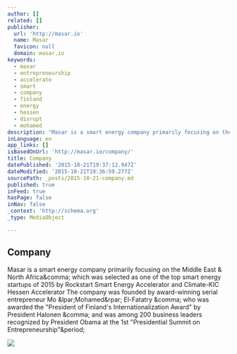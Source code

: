 ```yaml
---
author: []
related: []
publisher:
  url: 'http://masar.io'
  name: Masar
  favicon: null
  domain: masar.io
keywords:
  - masar
  - entrepreneurship
  - accelerate
  - smart
  - company
  - finland
  - energy
  - hessen
  - dixrupt
  - mohamed
description: "Masar is a smart energy company primarily focusing on the Middle East & North Africa, which was selected as one of the top smart energy startups of 2015 by Rockstart Smart Energy Accelerator and Climate-KIC Hessen Accelerator The company was founded by award-winning serial entrepreneur Mo (Mohamed) El-Fatatry , who was awarded the \"President of Finland's Internationalization Award\" by President Halonen , and was among 200 business leaders recognized by President Obama at the 1st \"Presidential Summit on Entrepreneurship\"."
inLanguage: en
app_links: []
isBasedOnUrl: 'http://masar.io/company/'
title: Company
datePublished: '2015-10-21T19:37:12.947Z'
dateModified: '2015-10-21T19:36:59.277Z'
sourcePath: _posts/2015-10-21-company.md
published: true
inFeed: true
hasPage: false
inNav: false
_context: 'http://schema.org'
_type: MediaObject

---
```

<article style=""><h1>Company</h1><p>Masar is a smart energy company primarily focusing on the Middle East &amp; North Africa&amp;comma; which was selected as one of the top smart energy startups of 2015 by Rockstart Smart Energy Accelerator and Climate-KIC Hessen Accelerator The company was founded by award-winning serial entrepreneur Mo &amp;lpar;Mohamed&amp;rpar; El-Fatatry &amp;comma; who was awarded the "President of Finland's Internationalization Award" by President Halonen &amp;comma; and was among 200 business leaders recognized by President Obama at the 1st "Presidential Summit on Entrepreneurship"&amp;period;</p><img src="http://masar.io/wp-content/uploads/2014/10/Team6.png" /></article>